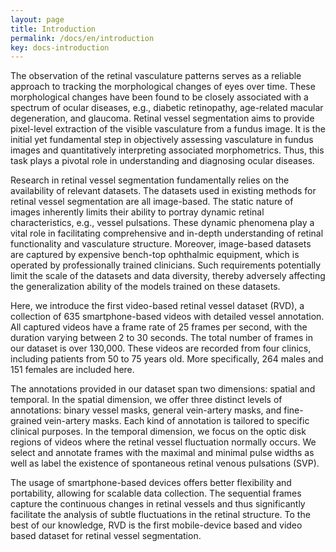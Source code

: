```yaml
---
layout: page
title: Introduction
permalink: /docs/en/introduction
key: docs-introduction
---
```


The observation of the retinal vasculature patterns serves as a reliable approach to tracking the morphological changes of eyes over time. 
These morphological changes have been found to be closely associated with a spectrum of ocular diseases, e.g., diabetic retinopathy, age-related macular degeneration, and glaucoma. 
Retinal vessel segmentation aims to provide pixel-level extraction of the visible vasculature from a fundus image. 
It is the initial yet fundamental step in objectively assessing vasculature in fundus images and quantitatively interpreting associated morphometrics. 
Thus, this task plays a pivotal role in understanding and diagnosing ocular diseases.


Research in retinal vessel segmentation fundamentally relies on the availability of relevant datasets.
The datasets used in existing methods for retinal vessel segmentation are all image-based. 
The static nature of images inherently limits their ability to portray dynamic retinal characteristics, e.g., vessel pulsations. 
These dynamic phenomena play a vital role in facilitating comprehensive and in-depth understanding of retinal functionality and vasculature structure. 
Moreover, image-based datasets are captured by expensive bench-top ophthalmic equipment, which is operated by professionally trained clinicians. 
Such requirements potentially limit the scale of the datasets and data diversity, thereby adversely affecting the generalization ability of the models trained on these datasets.


Here, we introduce the first video-based retinal vessel dataset (RVD), a collection of 635 smartphone-based videos with detailed vessel annotation. 
All captured videos have a frame rate of 25 frames per second, with the duration varying between 2 to 30 seconds.
The total number of frames in our dataset is over 130,000.
These videos are recorded from four clinics, including patients from 50 to 75 years old.
More specifically, 264 males and 151 females are included here.


The annotations provided in our dataset span two dimensions: spatial and temporal. 
In the spatial dimension, we offer three distinct levels of annotations: binary vessel masks, general vein-artery masks, and fine-grained vein-artery masks.
Each kind of annotation is tailored to specific clinical purposes. 
In the temporal dimension, we focus on the optic disk regions of videos where the retinal vessel fluctuation normally occurs.
We select and annotate frames with the maximal and minimal pulse widths as well as label the existence of spontaneous retinal venous pulsations (SVP).


The usage of smartphone-based devices offers better flexibility and portability, allowing for scalable data collection. 
The sequential frames capture the continuous changes in retinal vessels and thus significantly facilitate the analysis of subtle fluctuations in the retinal structure. 
To the best of our knowledge, RVD is the first mobile-device based and video based dataset for retinal vessel segmentation.
